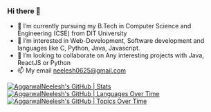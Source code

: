 ### Hi there 👋
 - 🔭 I’m currently pursuing my B.Tech in Computer Science and Engineering (CSE) from DIT University
 - 👀 I’m interested in Web-Development, Software development and languages like C, Python, Java, Javascript.
 - 👯 I’m looking to collaborate on Any interesting projects with Java, ReactJS or Python
 - 📫 My email neelesh0625@gmail.com
<!--
**AggarwalNeelesh/AggarwalNeelesh** is a ✨ _special_ ✨ repository because its `README.md` (this file) appears on your GitHub profile.

Here are some ideas to get you started:

- 🔭 I’m currently working on ...
- 🌱 I’m currently learning ...
- 👯 I’m looking to collaborate on ...
- 🤔 I’m looking for help with ...
- 💬 Ask me about ...
- 📫 How to reach me: ...
- 😄 Pronouns: ...
- ⚡ Fun fact: ...
-->
[![AggarwalNeelesh's GitHub | Stats](https://stats.quine.sh/AggarwalNeelesh/github?theme=dark)](https://quine.sh)
[![AggarwalNeelesh's GitHub | Languages Over Time](https://stats.quine.sh/AggarwalNeelesh/languages-over-time?theme=dark)](https://quine.sh)
[![AggarwalNeelesh's GitHub | Topics Over Time](https://stats.quine.sh/AggarwalNeelesh/topics-over-time?theme=dark)](https://quine.sh)
